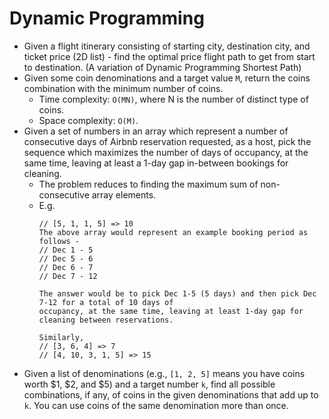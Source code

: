 Dynamic Programming
==

- Given a flight itinerary consisting of starting city, destination city, and ticket price (2D list) - find the optimal price flight path to get from start to destination. (A variation of Dynamic Programming Shortest Path)
- Given some coin denominations and a target value `M`, return the coins combination with the minimum number of coins.
  - Time complexity: `O(MN)`, where N is the number of distinct type of coins.
  - Space complexity: `O(M)`.
- Given a set of numbers in an array which represent a number of consecutive days of Airbnb reservation requested, as a host, pick the sequence which maximizes the number of days of occupancy, at the same time, leaving at least a 1-day gap in-between bookings for cleaning.
  - The problem reduces to finding the maximum sum of non-consecutive array elements.
  - E.g.
    ~~~
    // [5, 1, 1, 5] => 10
    The above array would represent an example booking period as follows -
    // Dec 1 - 5
    // Dec 5 - 6
    // Dec 6 - 7
    // Dec 7 - 12

    The answer would be to pick Dec 1-5 (5 days) and then pick Dec 7-12 for a total of 10 days of
    occupancy, at the same time, leaving at least 1-day gap for cleaning between reservations.

    Similarly,
    // [3, 6, 4] => 7
    // [4, 10, 3, 1, 5] => 15
    ~~~
- Given a list of denominations (e.g., `[1, 2, 5]` means you have coins worth $1, $2, and $5) and a target number `k`, find all possible combinations, if any, of coins in the given denominations that add up to `k`. You can use coins of the same denomination more than once.
